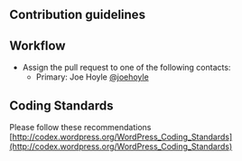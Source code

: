 ## Contribution guidelines ##

## Workflow ##
* Assign the pull request to one of the following contacts:
	* Primary: Joe Hoyle [@joehoyle](https://github.com/joehoyle)

## Coding Standards ##
Please follow these recommendations
[http://codex.wordpress.org/WordPress_Coding_Standards](http://codex.wordpress.org/WordPress_Coding_Standards)